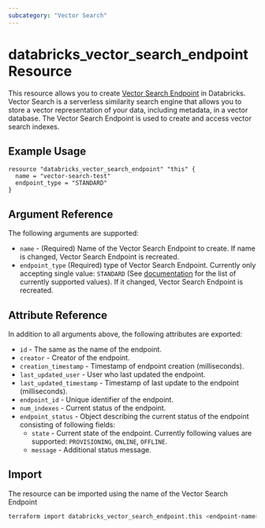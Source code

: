 ```yaml
---
subcategory: "Vector Search"
---
```

# databricks_vector_search_endpoint Resource

This resource allows you to create [Vector Search Endpoint](https://docs.databricks.com/en/generative-ai/vector-search.html) in Databricks.  Vector Search is a serverless similarity search engine that allows you to store a vector representation of your data, including metadata, in a vector database.  The Vector Search Endpoint is used to create and access vector search indexes.

## Example Usage


```hcl
resource "databricks_vector_search_endpoint" "this" {
  name = "vector-search-test"
  endpoint_type = "STANDARD"
}
```

## Argument Reference

The following arguments are supported:

* `name` - (Required) Name of the Vector Search Endpoint to create.  If name is changed, Vector Search Endpoint is recreated.
* `endpoint_type` (Required) type of Vector Search Endpoint.  Currently only accepting single value: `STANDARD` (See [documentation](https://docs.databricks.com/api/workspace/vectorsearchendpoints/createendpoint) for the list of currently supported values).  If it changed, Vector Search Endpoint is recreated.

## Attribute Reference

In addition to all arguments above, the following attributes are exported:

* `id` - The same as the name of the endpoint.
* `creator` - Creator of the endpoint.
* `creation_timestamp` - Timestamp of endpoint creation (milliseconds).
* `last_updated_user` - User who last updated the endpoint.
* `last_updated_timestamp` - Timestamp of last update to the endpoint (milliseconds).
* `endpoint_id` - Unique identifier of the endpoint.
* `num_indexes` - Current status of the endpoint.
* `endpoint_status` - Object describing the current status of the endpoint consisting of following fields:
  * `state` - Current state of the endpoint. Currently following values are supported: `PROVISIONING`, `ONLINE`, `OFFLINE`.
  * `message` - Additional status message.

## Import

The resource can be imported using the name of the Vector Search Endpoint

```bash
terraform import databricks_vector_search_endpoint.this <endpoint-name>
```
